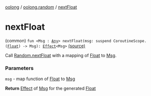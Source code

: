 [oolong](../index.md) / [oolong.random](index.md) / [nextFloat](./next-float.md)

# nextFloat

(common) `fun <Msg : `[`Any`](https://kotlinlang.org/api/latest/jvm/stdlib/kotlin/-any/index.html)`> nextFloat(msg: suspend CoroutineScope.(`[`Float`](https://kotlinlang.org/api/latest/jvm/stdlib/kotlin/-float/index.html)`) -> Msg): `[`Effect`](../oolong/-effect.md)`<Msg>` [(source)](https://github.com/oolong-kt/oolong/tree/main/oolong/src/commonMain/kotlin/oolong/random/util.kt#L94)

Call [Random.nextFloat](https://kotlinlang.org/api/latest/jvm/stdlib/kotlin.random/-random/next-float.html) with a mapping of [Float](https://kotlinlang.org/api/latest/jvm/stdlib/kotlin/-float/index.html) to [Msg](next-float.md#Msg).

### Parameters

`msg` - map function of [Float](https://kotlinlang.org/api/latest/jvm/stdlib/kotlin/-float/index.html) to [Msg](next-float.md#Msg)

**Return**
[Effect](../oolong/-effect.md) of [Msg](next-float.md#Msg) for the generated [Float](https://kotlinlang.org/api/latest/jvm/stdlib/kotlin/-float/index.html)

